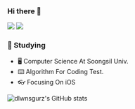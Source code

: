 ### Hi there 👋

<img src="https://img.shields.io/badge/Velog-20C997?color=black&style=flat&logo=Velog&logoColor=black"/>
<img src="https://img.shields.io/badge/ljhlmkljhlmkljhlmk@naver.com-03C75A?style=flat&logo=Naver&logoColor=green"/>

### 📙 Studying

- 🖥 Computer Science At Soongsil Univ.
- ⌨️ Algorithm For Coding Test.
- 👓 Focusing On iOS

![dlwnsgurz's GitHub stats](https://github-readme-stats.vercel.app/api?username=dlwnsgurz&show_icons=true&theme=radical)
